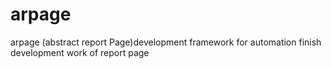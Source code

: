 # arpage
arpage (abstract report Page)development framework for automation finish development work of report page
